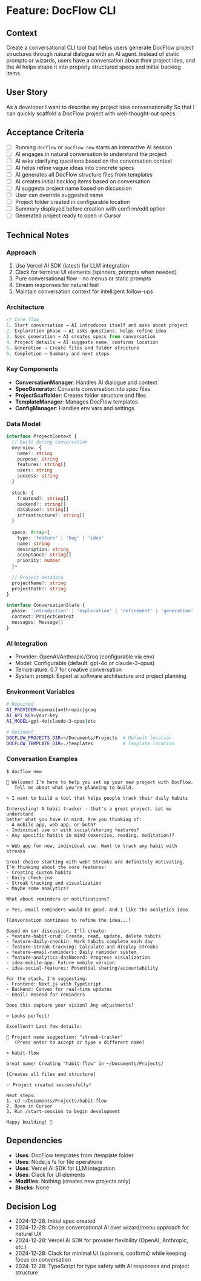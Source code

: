# Feature: DocFlow CLI

## Context
Create a conversational CLI tool that helps users generate DocFlow project structures through natural dialogue with an AI agent. Instead of static prompts or wizards, users have a conversation about their project idea, and the AI helps shape it into properly structured specs and initial backlog items.

## User Story
As a developer
I want to describe my project idea conversationally
So that I can quickly scaffold a DocFlow project with well-thought-out specs

## Acceptance Criteria
- [ ] Running `docflow` or `docflow new` starts an interactive AI session
- [ ] AI engages in natural conversation to understand the project
- [ ] AI asks clarifying questions based on the conversation context
- [ ] AI helps refine vague ideas into concrete specs
- [ ] AI generates all DocFlow structure files from templates
- [ ] AI creates initial backlog items based on conversation
- [ ] AI suggests project name based on discussion
- [ ] User can override suggested name
- [ ] Project folder created in configurable location
- [ ] Summary displayed before creation with confirm/edit option
- [ ] Generated project ready to open in Cursor

## Technical Notes

### Approach
1. Use Vercel AI SDK (latest) for LLM integration
2. Clack for terminal UI elements (spinners, prompts when needed)
3. Pure conversational flow - no menus or static prompts
4. Stream responses for natural feel
5. Maintain conversation context for intelligent follow-ups

### Architecture
```typescript
// Core flow
1. Start conversation → AI introduces itself and asks about project
2. Exploration phase → AI asks questions, helps refine idea
3. Spec generation → AI creates specs from conversation
4. Project details → AI suggests name, confirms location
5. Generation → Create files and folder structure
6. Completion → Summary and next steps
```

### Key Components
- **ConversationManager**: Handles AI dialogue and context
- **SpecGenerator**: Converts conversation into spec files
- **ProjectScaffolder**: Creates folder structure and files
- **TemplateManager**: Manages DocFlow templates
- **ConfigManager**: Handles env vars and settings

### Data Model
```typescript
interface ProjectContext {
  // Built during conversation
  overview: {
    name?: string
    purpose: string
    features: string[]
    users: string
    success: string
  }
  
  stack: {
    frontend?: string[]
    backend?: string[]
    database?: string[]
    infrastructure?: string[]
  }
  
  specs: Array<{
    type: 'feature' | 'bug' | 'idea'
    name: string
    description: string
    acceptance: string[]
    priority: number
  }>
  
  // Project metadata
  projectName?: string
  projectPath?: string
}

interface ConversationState {
  phase: 'introduction' | 'exploration' | 'refinement' | 'generation'
  context: ProjectContext
  messages: Message[]
}
```

### AI Integration
- Provider: OpenAI/Anthropic/Groq (configurable via env)
- Model: Configurable (default: gpt-4o or claude-3-opus)
- Temperature: 0.7 for creative conversation
- System prompt: Expert at software architecture and project planning

### Environment Variables
```bash
# Required
AI_PROVIDER=openai|anthropic|groq
AI_API_KEY=your-key
AI_MODEL=gpt-4o|claude-3-opus|etc

# Optional
DOCFLOW_PROJECTS_DIR=~/Documents/Projects  # Default location
DOCFLOW_TEMPLATE_DIR=./templates           # Template location
```

### Conversation Examples

```
$ docflow new

🚀 Welcome! I'm here to help you set up your new project with DocFlow.
   Tell me about what you're planning to build.

> I want to build a tool that helps people track their daily habits

Interesting! A habit tracker - that's a great project. Let me understand 
better what you have in mind. Are you thinking of:
- A mobile app, web app, or both?
- Individual use or with social/sharing features?
- Any specific habits in mind (exercise, reading, meditation)?

> Web app for now, individual use. Want to track any habit with streaks

Great choice starting with web! Streaks are definitely motivating. 
I'm thinking about the core features:
- Creating custom habits
- Daily check-ins
- Streak tracking and visualization
- Maybe some analytics?

What about reminders or notifications?

> Yes, email reminders would be good. And I like the analytics idea

[Conversation continues to refine the idea...]

Based on our discussion, I'll create:
- feature-habit-crud: Create, read, update, delete habits
- feature-daily-checkin: Mark habits complete each day  
- feature-streak-tracking: Calculate and display streaks
- feature-email-reminders: Daily reminder system
- feature-analytics-dashboard: Progress visualization
- idea-mobile-app: Future mobile version
- idea-social-features: Potential sharing/accountability

For the stack, I'm suggesting:
- Frontend: Next.js with TypeScript
- Backend: Convex for real-time updates
- Email: Resend for reminders

Does this capture your vision? Any adjustments?

> Looks perfect!

Excellent! Last few details:

📁 Project name suggestion: "streak-tracker"
   (Press enter to accept or type a different name)

> habit-flow

Great name! Creating "habit-flow" in ~/Documents/Projects/

[Creates all files and structure]

✅ Project created successfully!

Next steps:
1. cd ~/Documents/Projects/habit-flow
2. Open in Cursor
3. Run /start-session to begin development

Happy building! 🎉
```

## Dependencies
- **Uses**: DocFlow templates from /template folder
- **Uses**: Node.js fs for file operations
- **Uses**: Vercel AI SDK for LLM integration
- **Uses**: Clack for UI elements
- **Modifies**: Nothing (creates new projects only)
- **Blocks**: None

## Decision Log
- 2024-12-28: Initial spec created
- 2024-12-28: Chose conversational AI over wizard/menu approach for natural UX
- 2024-12-28: Vercel AI SDK for provider flexibility (OpenAI, Anthropic, etc.)
- 2024-12-28: Clack for minimal UI (spinners, confirms) while keeping focus on conversation
- 2024-12-28: TypeScript for type safety with AI responses and project structure
